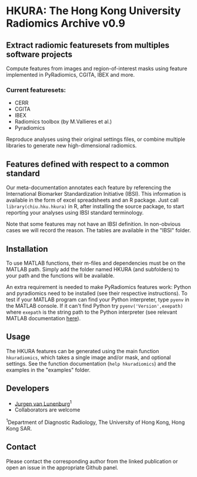 # HKURA: The Hong Kong University Radiomics Archive v0.9

## Extract radiomic featuresets from multiples software projects
Compute features from images and region-of-interest masks using feature implemented in PyRadiomics, CGITA, IBEX and more.

### Current featuresets:
- CERR
- CGITA
- IBEX
- Radiomics toolbox (by M.Vallieres et al.)
- Pyradiomics

Reproduce analyses using their original settings files, or combine multiple libraries to generate new high-dimensional radiomics.

## Features defined with respect to a common standard
Our meta-documentation annotates each feature by referencing the International Biomarker Standardization Initiative (IBSI). This information is available in the form of excel spreadsheets and an R package. Just call `library(chiu.hku.hkura)` in R, after installing the source package, to start reporting your analyses using IBSI standard terminology. 

Note that some features may not have an IBSI definition. In non-obvious cases we will record the reason. The tables are available in the "IBSI" folder.

## Installation
To use MATLAB functions, their m-files and dependencies must be on the MATLAB path. Simply add the folder named HKURA (and subfolders) to your path and the functions will be available.

An extra requirement is needed to make PyRadiomics features work: Python and pyradiomics need to be installed (see their respective instructions). 
To test if your MATLAB program can find your Python interpreter, type `pyenv` in the MATLAB console. 
If it can't find Python try `pyenv('Version',exepath)` where `exepath` is the string path to the Python interpreter (see relevant MATLAB documentation [here](https://www.mathworks.com/help/matlab/matlab_external/install-supported-python-implementation.html)). 
 

## Usage
The HKURA features can be generated using the main function `hkuradiomics`, which takes a single image and/or mask, and optional settings. See the function documentation (`help hkuradiomics`) and the examples in the "examples" folder.

## Developers
- [Jurgen van Lunenburg](https://github.com/jvanlunenburg)<sup>1</sup>
- Collaborators are welcome

<sup>1</sup>Department of Diagnostic Radiology, The University of Hong Kong, Hong Kong SAR.

## Contact
Please contact the corresponding author from the linked publication or open an issue in the appropriate Github panel.

